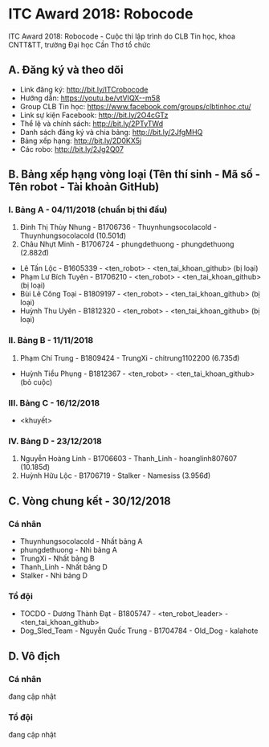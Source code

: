 # ITC Award 2018: Robocode
ITC Award 2018: Robocode - Cuộc thi lập trình do CLB Tin học, khoa CNTT&TT, trường Đại học Cần Thơ tổ chức

## A. Đăng ký và theo dõi
* Link đăng ký: http://bit.ly/ITCrobocode
* Hướng dẫn: https://youtu.be/vtVIQX--m58
* Group CLB Tin học: https://www.facebook.com/groups/clbtinhoc.ctu/
* Link sự kiện Facebook: http://bit.ly/2O4cGTz
* Thể lệ và chính sách: http://bit.ly/2PTyTWd
* Danh sách đăng ký và chia bảng: http://bit.ly/2JfgMHQ
* Bảng xếp hạng: http://bit.ly/2D0KX5j
* Các robo: http://bit.ly/2Jg2Q07

## B. Bảng xếp hạng vòng loại (Tên thí sinh - Mã số - Tên robot - Tài khoản GitHub)
### I. Bảng A - 04/11/2018 (chuẩn bị thi đấu)
1. Đinh Thị Thùy Nhung - B1706736 - Thuynhungsocolacold - Thuynhungsocolacold (10.501đ)
2. Châu Nhựt Minh - B1706724 - phungdethuong - phungdethuong (2.882đ)
* Lê Tấn Lộc - B1605339 - <ten_robot> - <ten_tai_khoan_github> (bị loại)
* Phạm Lư Bích Tuyên - B1706210 - <ten_robot> - <ten_tai_khoan_github> (bị loại)
* Bùi Lê Công Toại - B1809197 - <ten_robot> - <ten_tai_khoan_github> (bị loại)
* Huỳnh Thu Uyên - B1812320 - <ten_robot> - <ten_tai_khoan_github> (bị loại)

### II. Bảng B - 11/11/2018
1. Phạm Chí Trung - B1809424 - TrungXi - chitrung1102200 (6.735đ)
* Huỳnh Tiểu Phụng - B1812367 - <ten_robot> - <ten_tai_khoan_github> (bỏ cuộc)

### III. Bảng C - 16/12/2018
* <khuyết>

### IV. Bảng D - 23/12/2018
1. Nguyễn Hoàng Linh - B1706603 - Thanh_Linh - hoanglinh807607 (10.185đ)
2. Huỳnh Hữu Lộc - B1706719 - Stalker - Namesiss (3.956đ)

## C. Vòng chung kết - 30/12/2018
### Cá nhân
* Thuynhungsocolacold - Nhất bảng A
* phungdethuong - Nhì bảng A
* TrungXi - Nhất bảng B
* Thanh_Linh - Nhất bảng D
* Stalker - Nhì bảng D

### Tổ đội
* TOCDO - Dương Thành Đạt - B1805747 - <ten_robot_leader> - <ten_tai_khoan_github>
* Dog_Sled_Team - Nguyễn Quốc Trung - B1704784 - Old_Dog - kalahote

## D. Vô địch
### Cá nhân
đang cập nhật
### Tổ đội
đang cập nhật
